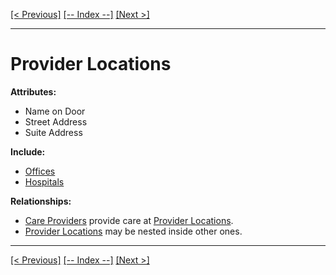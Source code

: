 [[< Previous]](populations.md) [[-- Index --]](entity_class_index.md) [[Next >]](provincial_admin_teams.md)
___
# Provider Locations

**Attributes:**
  * Name on Door  
  * Street Address  
  * Suite Address  

**Include:**
  * [Offices](offices.md)  
  * [Hospitals](hospitals.md)  

**Relationships:**
  * [Care Providers](care_providers.md) provide care at [Provider Locations](provider_locations.md).
  * [Provider Locations](provider_locations.md) may be nested inside other ones.

___
[[< Previous]](populations.md) [[-- Index --]](entity_class_index.md) [[Next >]](provincial_admin_teams.md)

